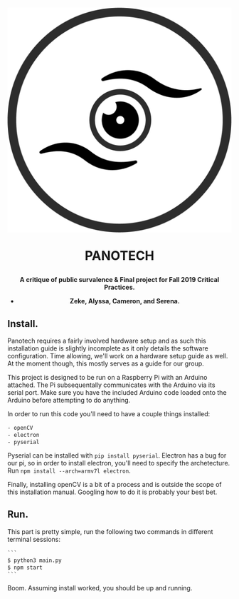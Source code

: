 <h1 align="center">

![Logo](LOGO.png)

PANOTECH

</h1><h4 align="center">

A critique of public survalence & Final project for Fall 2019
Critical Practices.

- Zeke, Alyssa, Cameron, and Serena.

</h4>

Install.
--------

Panotech requires a fairly involved hardware setup and as such this
installation guide is slightly incomplete as it only details the
software configuration. Time allowing, we'll work on a hardware setup
guide as well. At the moment though, this mostly serves as a guide for
our group.

This project is designed to be run on a Raspberry Pi with an Arduino
attached. The Pi subsequentally communicates with the Arduino via its
serial port. Make sure you have the included Arduino code loaded onto
the Arduino before attempting to do anything.

In order to run this code you'll need to have a couple things
installed:

	- openCV
	- electron
	- pyserial
	
Pyserial can be installed with `pip install pyserial`. Electron has a
bug for our pi, so in order to install electron, you'll need to
specify the archetecture. Run `npm install --arch=armv7l electron`.

Finally, installing openCV is a bit of a process and is outside the
scope of this installation manual. Googling how to do it is probably
your best bet.

Run.
----

This part is pretty simple, run the following two commands in
different terminal sessions:

	```
	$ python3 main.py
	$ npm start
	```
	
Boom. Assuming install worked, you should be up and running.
